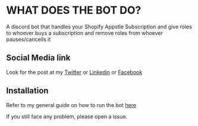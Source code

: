 # WHAT DOES THE BOT DO?
A discord bot that handles your Shopify Appstle Subscription and give roles to whoever buys a subscription and remove roles from whoever pauses/cancells it


## Social Media link

Look for the post at my [Twitter](https://twitter.com/bilal_the_dev/status/1768520539155427707) or [Linkedin](https://www.linkedin.com/feed/update/urn:li:share:7174285804301651968/) 
or [Facebook](https://www.facebook.com/permalink.php?story_fbid=pfbid02mXhoPTEx5YKmfP7Rzrnc2UbN12bufduivhfZSwm3Bp2A68gN3fKsDDpanCw3hL3Ul&id=61556182875591&__cft__[0]=AZXUVu8H3vFm8-mKrqog67-gftIXT58S3ewE0NZ0to1UuNNz7gmxc26Af8y_IaQYQVcxkORN1NFp0tRndFczCW55M7hv7gp5YWWIJKX9OZK_Ww&__tn__=%2CO%2CP-R)
## Installation

Refer to my general guide on how to run the bot [here](https://github.com/bilal-the-dev/How-to-run-my-discord-bots)

If you still face any problem, please open a issue.
